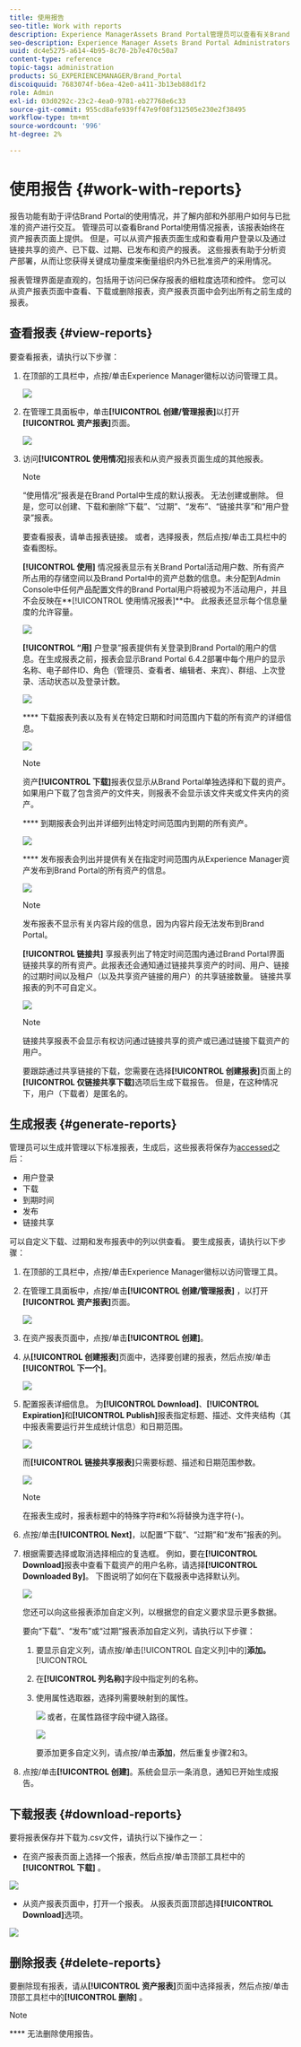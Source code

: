 ```yaml
---
title: 使用报告
seo-title: Work with reports
description: Experience ManagerAssets Brand Portal管理员可以查看有关Brand Portal使用情况的报表，以及创建、管理和查看有关通过Brand Portal共享的已下载、过期、已发布和链接的资产的报表。
seo-description: Experience Manager Assets Brand Portal Administrators can view report about Brand Portal usage, and create, manage, and view reports around assets downloaded, expired, published, and link shared through Brand Portal.
uuid: dc4e5275-a614-4b95-8c70-2b7e470c50a7
content-type: reference
topic-tags: administration
products: SG_EXPERIENCEMANAGER/Brand_Portal
discoiquuid: 7683074f-b6ea-42e0-a411-3b13eb88d1f2
role: Admin
exl-id: 03d0292c-23c2-4ea0-9781-eb27768e6c33
source-git-commit: 955cd8afe939ff47e9f08f312505e230e2f38495
workflow-type: tm+mt
source-wordcount: '996'
ht-degree: 2%

---
```


# 使用报告 {#work-with-reports}

报告功能有助于评估Brand Portal的使用情况，并了解内部和外部用户如何与已批准的资产进行交互。 管理员可以查看Brand Portal使用情况报表，该报表始终在资产报表页面上提供。 但是，可以从资产报表页面生成和查看用户登录以及通过链接共享的资产、已下载、过期、已发布和资产的报表。 这些报表有助于分析资产部署，从而让您获得关键成功量度来衡量组织内外已批准资产的采用情况。

报表管理界面是直观的，包括用于访问已保存报表的细粒度选项和控件。 您可以从资产报表页面中查看、下载或删除报表，资产报表页面中会列出所有之前生成的报表。

## 查看报表 {#view-reports}

要查看报表，请执行以下步骤：

1. 在顶部的工具栏中，点按/单击Experience Manager徽标以访问管理工具。

   ![](assets/aemlogo.png)

1. 在管理工具面板中，单击&#x200B;**[!UICONTROL 创建/管理报表]**&#x200B;以打开&#x200B;**[!UICONTROL 资产报表]**&#x200B;页面。

   ![](assets/access-asset-reports.png)

1. 访问&#x200B;**[!UICONTROL 使用情况]**&#x200B;报表和从资产报表页面生成的其他报表。

   >[!NOTE]
   >
   >“使用情况”报表是在Brand Portal中生成的默认报表。 无法创建或删除。 但是，您可以创建、下载和删除“下载”、“过期”、“发布”、“链接共享”和“用户登录”报表。

   要查看报表，请单击报表链接。 或者，选择报表，然后点按/单击工具栏中的查看图标。

   **[!UICONTROL 使用]** 情况报表显示有关Brand Portal活动用户数、所有资产所占用的存储空间以及Brand Portal中的资产总数的信息。未分配到Admin Console中任何产品配置文件的Brand Portal用户将被视为不活动用户，并且不会反映在&#x200B;**[!UICONTROL 使用情况报表]**中。
此报表还显示每个信息量度的允许容量。

   ![](assets/usage-report.png)

   **[!UICONTROL “用]** 户登录”报表提供有关登录到Brand Portal的用户的信息。在生成报表之前，报表会显示Brand Portal 6.4.2部署中每个用户的显示名称、电子邮件ID、角色（管理员、查看者、编辑者、来宾）、群组、上次登录、活动状态以及登录计数。

   ![](assets/user-logins.png)

   **** 下载报表列表以及有关在特定日期和时间范围内下载的所有资产的详细信息。

   ![](assets/download-report.png)

   >[!NOTE]
   >
   >资产&#x200B;**[!UICONTROL 下载]**&#x200B;报表仅显示从Brand Portal单独选择和下载的资产。 如果用户下载了包含资产的文件夹，则报表不会显示该文件夹或文件夹内的资产。

   **** 到期报表会列出并详细列出特定时间范围内到期的所有资产。

   ![](assets/expiration-report.png)

   **** 发布报表会列出并提供有关在指定时间范围内从Experience Manager资产发布到Brand Portal的所有资产的信息。

   ![](assets/publish-report.png)

   >[!NOTE]
   >
   >发布报表不显示有关内容片段的信息，因为内容片段无法发布到Brand Portal。

   **[!UICONTROL 链接共]** 享报表列出了特定时间范围内通过Brand Portal界面链接共享的所有资产。此报表还会通知通过链接共享资产的时间、用户、链接的过期时间以及租户（以及共享资产链接的用户）的共享链接数量。 链接共享报表的列不可自定义。

   ![](assets/link-share-report.png)

   >[!NOTE]
   >
   >链接共享报表不会显示有权访问通过链接共享的资产或已通过链接下载资产的用户。
   >
   >要跟踪通过共享链接的下载，您需要在选择&#x200B;**[!UICONTROL 创建报表]**&#x200B;页面上的&#x200B;**[!UICONTROL 仅链接共享下载]**&#x200B;选项后生成下载报告。 但是，在这种情况下，用户（下载者）是匿名的。

## 生成报表 {#generate-reports}

管理员可以生成并管理以下标准报表，生成后，这些报表将保存为[accessed](../using/brand-portal-reports.md#main-pars-header)之后：

* 用户登录
* 下载
* 到期时间
* 发布
* 链接共享

可以自定义下载、过期和发布报表中的列以供查看。 要生成报表，请执行以下步骤：

1. 在顶部的工具栏中，点按/单击Experience Manager徽标以访问管理工具。

1. 在管理工具面板中，点按/单击&#x200B;**[!UICONTROL 创建/管理报表]** ，以打开&#x200B;**[!UICONTROL 资产报表]**&#x200B;页面。

   ![](assets/asset-reports.png)

1. 在资产报表页面中，点按/单击&#x200B;**[!UICONTROL 创建]**。
1. 从&#x200B;**[!UICONTROL 创建报表]**&#x200B;页面中，选择要创建的报表，然后点按/单击&#x200B;**[!UICONTROL 下一个]**。

   ![](assets/crete-report.png)

1. 配置报表详细信息。 为&#x200B;**[!UICONTROL Download]**、**[!UICONTROL Expiration]**&#x200B;和&#x200B;**[!UICONTROL Publish]**&#x200B;报表指定标题、描述、文件夹结构（其中报表需要运行并生成统计信息）和日期范围。

   ![](assets/create-report-page.png)

   而&#x200B;**[!UICONTROL 链接共享报表]**&#x200B;只需要标题、描述和日期范围参数。

   ![](assets/create-link-share-report.png)

   >[!NOTE]
   >
   >在报表生成时，报表标题中的特殊字符#和%将替换为连字符(-)。

1. 点按/单击&#x200B;**[!UICONTROL Next]**，以配置“下载”、“过期”和“发布”报表的列。
1. 根据需要选择或取消选择相应的复选框。 例如，要在&#x200B;**[!UICONTROL Download]**&#x200B;报表中查看下载资产的用户名称，请选择&#x200B;**[!UICONTROL Downloaded By]**。 下图说明了如何在下载报表中选择默认列。

   ![](assets/createdownloadreport.png)

   您还可以向这些报表添加自定义列，以根据您的自定义要求显示更多数据。

   要向“下载”、“发布”或“过期”报表添加自定义列，请执行以下步骤：

   1. 要显示自定义列，请点按/单击[!UICONTROL 自定义列]中的&#x200B;]**添加。**[!UICONTROL 
   1. 在&#x200B;**[!UICONTROL 列名称]**&#x200B;字段中指定列的名称。
   1. 使用属性选取器，选择列需要映射到的属性。

      ![](assets/property-picker.png)
或者，在属性路径字段中键入路径。

      ![](assets/property-path.png)

      要添加更多自定义列，请点按/单击&#x200B;**添加**，然后重复步骤2和3。

1. 点按/单击&#x200B;**[!UICONTROL 创建]**。系统会显示一条消息，通知已开始生成报告。

## 下载报表 {#download-reports}

要将报表保存并下载为.csv文件，请执行以下操作之一：

* 在资产报表页面上选择一个报表，然后点按/单击顶部工具栏中的&#x200B;**[!UICONTROL 下载]** 。

![](assets/download-asset-report.png)

* 从资产报表页面中，打开一个报表。 从报表页面顶部选择&#x200B;**[!UICONTROL Download]**&#x200B;选项。

![](assets/download-report-fromwithin.png)

## 删除报表 {#delete-reports}

要删除现有报表，请从&#x200B;**[!UICONTROL 资产报表]**&#x200B;页面中选择报表，然后点按/单击顶部工具栏中的&#x200B;**[!UICONTROL 删除]** 。

>[!NOTE]
>
>**** 无法删除使用报告。
